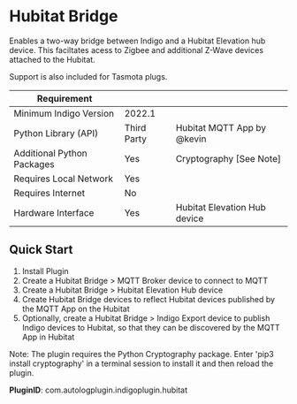 # Hubitat Bridge

Enables a two-way bridge between Indigo and a Hubitat Elevation hub device. This faciltates acess to Zigbee and additional Z-Wave devices attached to the Hubitat.

Support is also included for Tasmota plugs.


| Requirement            |                     |   |
|------------------------|---------------------|---|
| Minimum Indigo Version | 2022.1              |   |
| Python Library (API)   | Third Party         | Hubitat MQTT App by @kevin |
| Additional Python Packages | Yes             | Cryptography [See Note]|
| Requires Local Network | Yes                 |   |
| Requires Internet      | No            	   |   |
| Hardware Interface     | Yes                 | Hubitat Elevation Hub device  |

## Quick Start

1. Install Plugin
3. Create a Hubitat Bridge > MQTT Broker device to connect to MQTT
4. Create a Hubitat Bridge > Hubitat Elevation Hub device
5. Create Hubitat Bridge devices to reflect Hubitat devices published by the MQTT App on the Hubitat
6. Optionally, create a Hubitat Bridge > Indigo Export device to publish Indigo devices to Hubitat, so that they can be discovered by the MQTT App in Hubitat

Note: The plugin requires the Python Cryptography package. Enter 'pip3 install cryptography' in a terminal session to install it and then reload the plugin.


**PluginID**: com.autologplugin.indigoplugin.hubitat